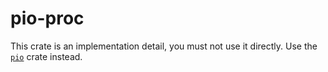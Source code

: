 # pio-proc

This crate is an implementation detail, you must not use it directly.
Use the [`pio`](https://crates.io/crates/pio) crate instead.

